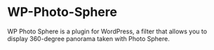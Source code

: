 WP-Photo-Sphere
===============

WP Photo Sphere is a plugin for WordPress, a filter that allows you to display 360-degree panorama taken with Photo Sphere.